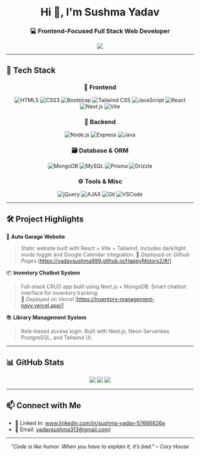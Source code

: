 <!-- GitHub Profile README -->

<h1 align="center">Hi 👋, I'm Sushma Yadav</h1>
<h3 align="center">💻 Frontend-Focused Full Stack Web Developer</h3>

<p align="center">
  <img src="https://readme-typing-svg.herokuapp.com?center=true&vCenter=true&lines=Crafting+modern+UIs+with+React+%20+Tailwind;Next.js+Explorer+🚀;Prisma+%26+Drizzle+ORM+User;Always+Learning+New+Tech+🧠;Building+End-to-End+Solutions" />
</p>

---

## 🚀 Tech Stack

<div align="center">

### 🎨 Frontend
![HTML5](https://img.shields.io/badge/HTML5-e34f26?style=for-the-badge&logo=html5&logoColor=white)
![CSS3](https://img.shields.io/badge/CSS3-1572b6?style=for-the-badge&logo=css3&logoColor=white)
![Bootstrap](https://img.shields.io/badge/Bootstrap-7952B3?style=for-the-badge&logo=bootstrap&logoColor=white)
![Tailwind CSS](https://img.shields.io/badge/TailwindCSS-38B2AC?style=for-the-badge&logo=tailwind-css&logoColor=white)
![JavaScript](https://img.shields.io/badge/JavaScript-F7DF1E?style=for-the-badge&logo=javascript&logoColor=black)
![React](https://img.shields.io/badge/React-20232A?style=for-the-badge&logo=react&logoColor=61DAFB)
![Next.js](https://img.shields.io/badge/Next.js-000000?style=for-the-badge&logo=nextdotjs&logoColor=white)
![Vite](https://img.shields.io/badge/Vite-646CFF?style=for-the-badge&logo=vite&logoColor=white)

### 🔧 Backend
![Node.js](https://img.shields.io/badge/Node.js-339933?style=for-the-badge&logo=node.js&logoColor=white)
![Express](https://img.shields.io/badge/Express.js-000000?style=for-the-badge&logo=express&logoColor=white)
![Java](https://img.shields.io/badge/Java-ED8B00?style=for-the-badge&logo=java&logoColor=white)

### 🗃️ Database & ORM
![MongoDB](https://img.shields.io/badge/MongoDB-47A248?style=for-the-badge&logo=mongodb&logoColor=white)
![MySQL](https://img.shields.io/badge/MySQL-4479A1?style=for-the-badge&logo=mysql&logoColor=white)
![Prisma](https://img.shields.io/badge/Prisma-2D3748?style=for-the-badge&logo=prisma&logoColor=white)
![Drizzle](https://img.shields.io/badge/Drizzle-2B2D42?style=for-the-badge&logo=data:image/svg+xml;base64,...&logoColor=white)

### ⚙️ Tools & Misc
![jQuery](https://img.shields.io/badge/jQuery-0769AD?style=for-the-badge&logo=jquery&logoColor=white)
![AJAX](https://img.shields.io/badge/AJAX-black?style=for-the-badge&logo=ajax&logoColor=white)
![Git](https://img.shields.io/badge/Git-F05032?style=for-the-badge&logo=git&logoColor=white)
![VSCode](https://img.shields.io/badge/VSCode-007ACC?style=for-the-badge&logo=visual-studio-code&logoColor=white)

</div>

---

## 🛠️ Project Highlights

🎯 **Auto Garage Website**  
> Static website built with React + Vite + Tailwind. Includes dark/light mode toggle and Google Calendar integration.
> 🔗 *Deployed on Github Pages* [https://yadavsushma999.github.io/HappyMotors2/#/]

📦 **Inventory Chatbot System**  
> Full-stack CRUD app built using Next.js + MongoDB. Smart chatbot interface for inventory tracking.  
> 🔗 *Deployed on Vercel*  [https://inventory-management-navy.vercel.app/]

📚 **Library Management System**  
> Role-based access login. Built with Next.js, Neon Serverless PostgreSQL, and Tailwind UI.

---

## 📊 GitHub Stats

<p align="center">
  <img src="https://github-readme-stats.vercel.app/api?username=yadavsushma999&show_icons=true&theme=radical" />
  <img src="https://github-readme-streak-stats.herokuapp.com/?user=yadavsushma999&theme=radical" />
  <img src="https://github-readme-stats.vercel.app/api/top-langs/?username=yadavsushma999&layout=compact&theme=radical" />
</p>

---

## 📫 Connect with Me

- 💼 Linked In: www.linkedin.com/in/sushma-yadav-57666826a
- 📧 Email: yadavsushma313@gmail.com)

---

<p align="center"><i>"Code is like humor. When you have to explain it, it’s bad." – Cory House</i></p>
